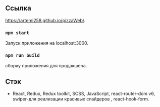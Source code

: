 ## Ссылка
https://artemi258.github.io/pizzaWeb/.

### `npm start`
Запуск приложения на localhost:3000.

### `npm run build`
 сборку приложения для продакшена.

## Стэк
- React, Redux, Redux toolkit, SCSS, JavaScript, react-router-dom v6, swiper-для реализации красивых слайдеров , react-hook-form.
